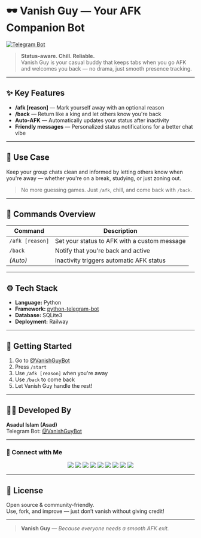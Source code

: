 # 🕶️ Vanish Guy — Your AFK Companion Bot  
[![Telegram Bot](https://img.shields.io/badge/Launch%20Bot-@VanishGuyBot-2CA5E0?logo=telegram&style=for-the-badge)](https://t.me/VanishGuyBot)

> **Status-aware. Chill. Reliable.**  
> Vanish Guy is your casual buddy that keeps tabs when you go AFK and welcomes you back — no drama, just smooth presence tracking.

---

## ✨ Key Features

- **/afk [reason]** — Mark yourself away with an optional reason  
- **/back** — Return like a king and let others know you're back  
- **Auto-AFK** — Automatically updates your status after inactivity  
- **Friendly messages** — Personalized status notifications for a better chat vibe

---

## 🧠 Use Case

Keep your group chats clean and informed by letting others know when you're away — whether you're on a break, studying, or just zoning out.

> No more guessing games. Just `/afk`, chill, and come back with `/back`.

---

## 📜 Commands Overview

| Command         | Description                                    |
|-----------------|------------------------------------------------|
| `/afk [reason]` | Set your status to AFK with a custom message   |
| `/back`         | Notify that you're back and active             |
| *(Auto)*        | Inactivity triggers automatic AFK status       |

---

## ⚙️ Tech Stack

- **Language:** Python  
- **Framework:** [python-telegram-bot](https://github.com/python-telegram-bot/python-telegram-bot)  
- **Database:** SQLite3  
- **Deployment:** Railway  

---

## 🚀 Getting Started

1. Go to [@VanishGuyBot](https://t.me/VanishGuyBot)  
2. Press `/start`  
3. Use `/afk [reason]` when you're away  
4. Use `/back` to come back  
5. Let Vanish Guy handle the rest!

---

## 👨‍💻 Developed By

**Asadul Islam (Asad)**  
Telegram Bot: [@VanishGuyBot](https://t.me/VanishGuyBot)

---

### 💌 Connect with Me

<p align="center">
  <a href="https://t.me/asad_ofc"><img src="https://img.shields.io/badge/Telegram-2CA5E0?style=for-the-badge&logo=telegram&logoColor=white" /></a>
  <a href="mailto:mr.asadul.islam00@gmail.com"><img src="https://img.shields.io/badge/Gmail-D14836?style=for-the-badge&logo=gmail&logoColor=white" /></a>
  <a href="https://youtube.com/@asad_ofc"><img src="https://img.shields.io/badge/YouTube-FF0000?style=for-the-badge&logo=youtube&logoColor=white" /></a>
  <a href="https://instagram.com/aasad_ofc"><img src="https://img.shields.io/badge/Instagram-E4405F?style=for-the-badge&logo=instagram&logoColor=white" /></a>
  <a href="https://tiktok.com/@asad_ofc"><img src="https://img.shields.io/badge/TikTok-000000?style=for-the-badge&logo=tiktok&logoColor=white" /></a>
  <a href="https://x.com/asad_ofc"><img src="https://img.shields.io/badge/X-000000?style=for-the-badge&logo=twitter&logoColor=white" /></a>
  <a href="https://facebook.com/aasad.ofc"><img src="https://img.shields.io/badge/Facebook-1877F2?style=for-the-badge&logo=facebook&logoColor=white" /></a>
  <a href="https://www.threads.net/@aasad_ofc"><img src="https://img.shields.io/badge/Threads-000000?style=for-the-badge&logo=threads&logoColor=white" /></a>
  <a href="https://discord.com/users/1067999831416635473"><img src="https://img.shields.io/badge/Discord-asad__ofc-5865F2?style=for-the-badge&logo=discord&logoColor=white" /></a>
</p>

---

## 📄 License

Open source & community-friendly.  
Use, fork, and improve — just don’t vanish without giving credit!

---

> **Vanish Guy** — *Because everyone needs a smooth AFK exit.*
